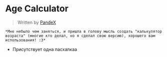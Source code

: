# Age Calculator 
> Written by [PandeX](https://vk.com/pandex_official)
```
*Мне небыло чем заняться, и пришла в голову мысль создать "калькулятор возраста" (многие кто делал, но я сделал свою версию), хорошего вам использования! :3*
```
- Присутствует одна пасхалкаа

